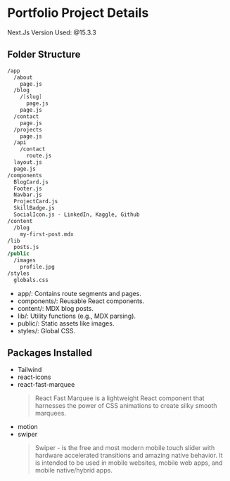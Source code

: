 # Portfolio Project Details

Next.Js Version Used: @15.3.3

## Folder Structure

```fs
/app
  /about
    page.js
  /blog
    /[slug]
      page.js
    page.js
  /contact
    page.js
  /projects
    page.js
  /api
    /contact
      route.js
  layout.js
  page.js
/components
  BlogCard.js
  Footer.js
  Navbar.js
  ProjectCard.js
  SkillBadge.js
  SocialIcon.js - LinkedIn, Kaggle, Github
/content
  /blog
    my-first-post.mdx
/lib
  posts.js
/public
  /images
    profile.jpg
/styles
  globals.css
```

- app/: Contains route segments and pages.
- components/: Reusable React components.
- content/: MDX blog posts.
- lib/: Utility functions (e.g., MDX parsing).
- public/: Static assets like images.
- styles/: Global CSS.

## Packages Installed

- Tailwind
- react-icons
- react-fast-marquee
  > React Fast Marquee is a lightweight React component that harnesses the power of CSS animations to create silky smooth marquees.
- motion
- swiper
  > Swiper - is the free and most modern mobile touch slider with hardware accelerated transitions and amazing native behavior. It is intended to be used in mobile websites, mobile web apps, and mobile native/hybrid apps.
